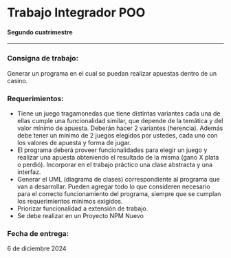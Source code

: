 <h1>Trabajo Integrador POO</h1>
<h4>Segundo cuatrimestre</h4>

<hr>

<h3>Consigna de trabajo:</h3>
Generar un programa en el cual se puedan realizar apuestas dentro de un casino.

<h3>Requerimientos:</h3>

- Tiene un juego tragamonedas que tiene distintas
variantes cada una de ellas cumple una
funcionalidad similar, que depende de la temática y
del valor mínimo de apuesta.
Deberán hacer 2 variantes (herencia).
Además debe tener un mínimo de 2 juegos
elegidos por ustedes, cada uno con los valores
de apuesta y forma de jugar.
- El programa deberá proveer funcionalidades para
elegir un juego y realizar una apuesta obteniendo
el resultado de la misma (gano X plata o perdió).
Incorporar en el trabajo práctico una clase
abstracta y una interfaz.
- Generar el UML (diagrama de clases)
correspondiente al programa que van a desarrollar.
Pueden agregar todo lo que consideren necesario
para el correcto funcionamiento del programa,
siempre que se cumplan los requerimientos
mínimos exigidos. 
- Priorizar funcionalidad a
extensión de trabajo.
- Se debe realizar en un Proyecto NPM Nuevo

<h3>Fecha de entrega:</h3>
6 de diciembre 2024